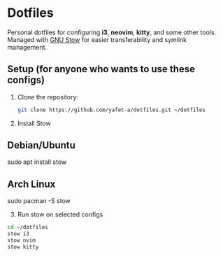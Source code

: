 # Dotfiles

Personal dotfiles for configuring **i3**, **neovim**, **kitty**, and some other tools. Managed with [GNU Stow](https://www.gnu.org/software/stow/) for easier transferability and symlink management.

## Setup (for anyone who wants to use these configs)

1. Clone the repository:
   ```bash
   git clone https://github.com/yafet-a/dotfiles.git ~/dotfiles

2. Install Stow
## Debian/Ubuntu
sudo apt install stow
## Arch Linux
sudo pacman -S stow


3. Run stow on selected configs
```bash
cd ~/dotfiles
stow i3
stow nvim
stow kitty
